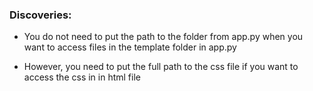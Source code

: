 ### Discoveries: 

* You do not need to put the path to the folder from app.py when you want to access files in the template folder in app.py 

* However, you need to put the full path to the css file if you want to access the css in in html file